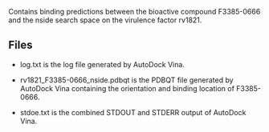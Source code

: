 Contains binding predictions between the bioactive compound F3385-0666 and the nside search space on the virulence factor rv1821.

## Files

- log.txt is the log file generated by AutoDock Vina.

- rv1821_F3385-0666_nside.pdbqt is the PDBQT file generated by AutoDock Vina containing the orientation and binding location of F3385-0666.

- stdoe.txt is the combined STDOUT and STDERR output of AutoDock Vina.

